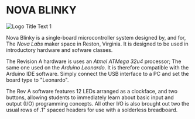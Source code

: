 # NOVA BLINKY
![](https://github.com/NovaBlinky/NovaBlinky/blob/master/hardware/RevA/BlinkyRevATrans.gif "Logo Title Text 1") 


Nova Blinky is a single-board microcontroller system designed by, and for, The *Nova Labs* maker space in Reston, Virginia. It is designed to be used in introductory hardware and sofware classes.

The Revision A hardware is uses an *Atmel ATMega 32u4* processor; The same one used on the *Arduino Leonardo*. It is therefore compatible with the Arduino IDE software. Simply connect the USB interface to a PC and set the board type to  "Leonardo".

The Rev A software features 12 LEDs arranged as a clockface, and two buttons, allowing students to immediately learn about basic input and output (I/O) programming concepts. All other I/O is also brought out two the usual rows of .1" spaced headers for use with a solderless breadboard.



